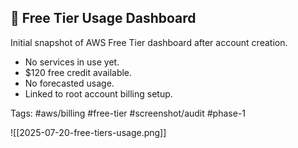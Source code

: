 ## 📸 Free Tier Usage Dashboard
Initial snapshot of AWS Free Tier dashboard after account creation.

- No services in use yet.
- $120 free credit available.
- No forecasted usage.
- Linked to root account billing setup.

Tags: #aws/billing #free-tier #screenshot/audit #phase-1

![[2025-07-20-free-tiers-usage.png]]
